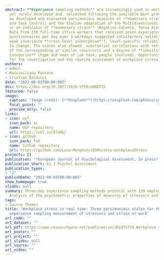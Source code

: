 ```yaml
---
abstract: **Experience sampling methods** are increasingly used in workplace stress assessment, 
  yet rarely developed and  validated following the available best practices. Here, 
  we developed and evaluated parsimonious measures of **momentary stressors** (Task Demand 
  and Task Control) and the Italian adaptation of the Multidimensional Mood Questionnaire
  as an indicator of **momentary strain** (Negative Valence, Tense Arousal, and Fatigue). 
  Data from 139 full-time office workers that received seven experience sampling 
  questionnaires per day over 3 workdays suggested satisfactory validity (including 
  weak invariance **cross-level isomorphism**), level-specific reliability, and sensitivity 
  to change. The scales also showed  substantial correlations with retrospective measures 
  of the corresponding or similar constructs and a degree of **sensitivity to work sampling 
  categories** (type and mean of job task, people involved). Opportunities and recommendations 
  for the investigation and the routine assessment of workplace stress are discussed.
authors:
- admin
- Massimiliano Pastore
- Cristian Balducci
date: "2022-08-03T00:00:00Z"
doi: https://doi.org/10.1027/1015-5759/a000725
featured: false
image:
  caption: 'Image credit: [**Unsplash**](https://unsplash.com/photos/jdD8gXaTZsc)'
  focal_point: ""
  preview_only: false
links:
- icon: osf
  icon_pack: ai
  name: OSF repository
  url: https://osf.io/87a9p/
- icon: github
  icon_pack: fab
  name: Github repository
  url: https://github.com/Luca-Menghini/ESMscales-workplaceStress
projects: []
publication: '*European Journal of Psychological Assessment, In press*'
publication_short: Eu J Psychol Assessment
publication_types:
- "2"
publishDate: "2022-08-03T00:00:00Z"
show_homepage: true
slides: null
summary: Three-day experience sampling methods protocol with 139 employees.
  Analysis of the psychometric properties of measures of stressors and strain.
tags:
- Source Themes
title: 'Workplace stress in real time: Three parsimonious scales for the
  experience sampling measurement of stressors and strain at work'
url_code: ""
url_dataset: ""
url_pdf: https://www.researchgate.net/publication/362475778_Workplace_Stress_in_Real_Time_Three_Parsimonious_Scales_for_the_Experience_Sampling_Measurement_of_Stressors_and_Strain_at_Work
url_poster: ""
url_project: ""
url_slides: null
url_source: ""
url_video: ""
---
```

